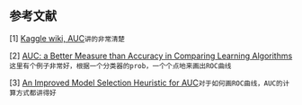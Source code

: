 
## 参考文献
[1] [Kaggle wiki, AUC](https://www.kaggle.com/wiki/AUC)`讲的非常清楚`

[2] [AUC: a Better Measure than Accuracy in Comparing Learning Algorithms](https://www.site.uottawa.ca/~stan/csi7162/presentations/William-presentation.pdf) `这里有个例子非常好，根据一个分类器的prob，一个个点地来画出ROC曲线`

[3] [An Improved Model Selection Heuristic for AUC](http://www.ke.tu-darmstadt.de/lehre/archiv/ws0708/ml-sem/Folien/Jiawei_Du.pdf)`对于如何画ROC曲线，AUC的计算方式都讲得好`
